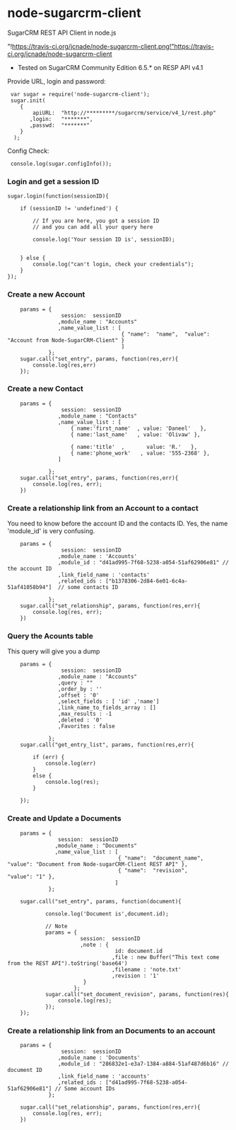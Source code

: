 node-sugarcrm-client
====================

SugarCRM REST API Client in node.js 

"!https://travis-ci.org/jcnade/node-sugarcrm-client.png!"https://travis-ci.org/jcnade/node-sugarcrm-client


* Tested on SugarCRM Community Edition 6.5.* on RESP API v4.1


Provide URL, login and password:

     var sugar = require('node-sugarcrm-client');
     sugar.init(
        {
            apiURL:  "http://*********/sugarcrm/service/v4_1/rest.php"
           ,login:   "*******",
           ,passwd:  "*******"
        }
      );


Config Check:

     console.log(sugar.configInfo());


### Login and get a session ID


    sugar.login(function(sessionID){

        if (sessionID != 'undefined') {

            // If you are here, you got a session ID
            // and you can add all your query here

            console.log('Your session ID is', sessionID);


        } else {
            console.log("can't login, check your credentials");
        }
    });



### Create a new Account


        params = {
                     session:  sessionID
                    ,module_name : "Accounts"
                    ,name_value_list : [
                                        { "name":  "name",  "value": "Account from Node-SugarCRM-Client" }
                                        ]
                 };
        sugar.call("set_entry", params, function(res,err){
            console.log(res,err)
        });


### Create a new Contact

		params = {
					 session:  sessionID
					,module_name : "Contacts"
					,name_value_list : [
						{ name:'first_name'  , value: 'Daneel'   },
						{ name:'last_name'   , value: 'Olivaw' },

						{ name:'title'  , 		value: 'R.'   },
						{ name:'phone_work'   , value: '555-2368' },
					]

				 };
		sugar.call("set_entry", params, function(res,err){
			console.log(res, err);
		})



###  Create a relationship link from an Account to a contact

You need to know before the account ID and the contacts ID.
Yes, the name 'module_id' is very confusing.

		params = {
					 session:  sessionID
					,module_name : 'Accounts'
					,module_id : "d41ad995-7f68-5238-a054-51af62906e81" // the account ID
					,link_field_name : 'contacts'
					,related_ids : ["b1378306-2d84-6e01-6c4a-51af41058b94"]  // some contacts ID

				 };
		sugar.call("set_relationship", params, function(res,err){
			console.log(res, err);
		})



### Query the Acounts table

This query will give you a dump

        params = {
                     session:  sessionID
                    ,module_name : "Accounts"
                    ,query : ""
                    ,order_by : ''
                    ,offset : '0'
                    ,select_fields : [ 'id' ,'name']
                    ,link_name_to_fields_array : []
                    ,max_results : -1
                    ,deleted : '0'
                    ,Favorites : false

                 };
        sugar.call("get_entry_list", params, function(res,err){

            if (err) {
                console.log(err)
            }
            else {
                console.log(res);
            }

        });



### Create and Update a Documents


        params = {
                    session:  sessionID
                   ,module_name : "Documents"
                   ,name_value_list : [
                                       { "name":  "document_name",	"value": "Document from Node-sugarCRM-Client REST API" },
                                       { "name":  "revision",		"value": "1" },
                                      ]
                 };

        sugar.call("set_entry", params, function(document){

                console.log('Document is',document.id);

                // Note
                params = {
                           session:  sessionID
                           ,note : {
                                      id: document.id
                                     ,file : new Buffer("This text come from the REST API").toString('base64')
                                     ,filename : 'note.txt'
                                     ,revision : '1'
                            }
                         };
                sugar.call("set_document_revision", params, function(res){
                    console.log(res);
                });
        });


### Create a relationship link from an Documents to an account

		params = {
					 session:  sessionID
					,module_name : 'Documents'
					,module_id : "286832e1-e3a7-1384-a884-51af487d6b16" // document ID
					,link_field_name : 'accounts'
					,related_ids : ["d41ad995-7f68-5238-a054-51af62906e81"] // Some account IDs
				 };

		sugar.call("set_relationship", params, function(res,err){
			console.log(res, err);
		})



















